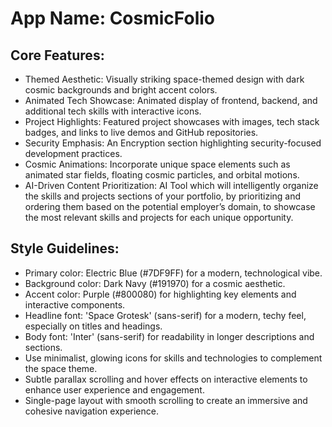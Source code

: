 # **App Name**: CosmicFolio

## Core Features:

- Themed Aesthetic: Visually striking space-themed design with dark cosmic backgrounds and bright accent colors.
- Animated Tech Showcase: Animated display of frontend, backend, and additional tech skills with interactive icons.
- Project Highlights: Featured project showcases with images, tech stack badges, and links to live demos and GitHub repositories.
- Security Emphasis: An Encryption section highlighting security-focused development practices.
- Cosmic Animations: Incorporate unique space elements such as animated star fields, floating cosmic particles, and orbital motions.
- AI-Driven Content Prioritization: AI Tool which will intelligently organize the skills and projects sections of your portfolio, by prioritizing and ordering them based on the potential employer’s domain, to showcase the most relevant skills and projects for each unique opportunity.

## Style Guidelines:

- Primary color: Electric Blue (#7DF9FF) for a modern, technological vibe.
- Background color: Dark Navy (#191970) for a cosmic aesthetic.
- Accent color: Purple (#800080) for highlighting key elements and interactive components.
- Headline font: 'Space Grotesk' (sans-serif) for a modern, techy feel, especially on titles and headings.
- Body font: 'Inter' (sans-serif) for readability in longer descriptions and sections.
- Use minimalist, glowing icons for skills and technologies to complement the space theme.
- Subtle parallax scrolling and hover effects on interactive elements to enhance user experience and engagement.
- Single-page layout with smooth scrolling to create an immersive and cohesive navigation experience.